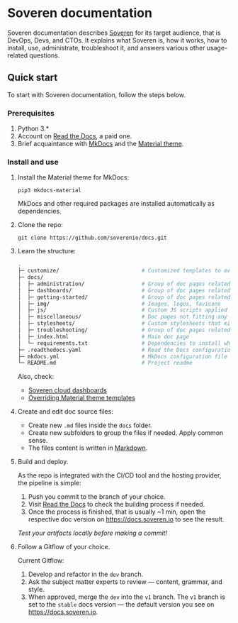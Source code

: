 # Soveren documentation

Soveren documentation describes [Soveren](https://soveren.io) for its target audience, that is DevOps, Devs, and CTOs. 
It explains what Soveren is, how it works, how to install, use, administrate, troubleshoot it, and answers various other usage-related questions.
 
## Quick start 

To start with Soveren documentation, follow the steps below.

### Prerequisites

1. Python 3.*
2. Account on [Read the Docs](https://readthedocs.org/), a paid one.
3. Brief acquaintance with [MkDocs](https://www.mkdocs.org/) and the [Material theme](https://squidfunk.github.io/mkdocs-material/).
  
### Install and use

1. Install the Material theme for MkDocs:
  
   ```
   pip3 mkdocs-material
   ```

   MkDocs and other required packages are installed automatically as dependencies. 
 
2. Clone the repo:

   ```
   git clone https://github.com/soverenio/docs.git
   ```

3. Learn the structure:

   ``` sh
   .
   ├─ customize/                          # Customized templates to override the Material theme templates
   ├─ docs/
   │  ├─ administration/                  # Group of doc pages related to Soveren administration
   │  ├─ dashboards/                      # Group of doc pages related Soveren cloud dashboards
   │  ├─ getting-started/                 # Group of doc pages related getting started with Soveren
   │  ├─ img/                             # Images, logos, favicons
   │  ├─ js/                              # Custom JS scripts applied on each doc page
   │  ├─ miscellaneous/                   # Doc pages not fitting any specific group
   │  ├─ stylesheets/                     # Custom stylesheets that either add new styles or override some theme styles.
   │  ├─ troubleshooting/                 # Group of doc pages related troubleshooting Soveren
   │  ├─ index.html                       # Main doc page
   │  └─ requirements.txt                 # Dependencies to install when building the project via a CI/CD tool
   ├─ .readthedocs.yaml                   # Read the Docs configuration file — the CI/CD tool
   ├─ mkdocs.yml                          # MkDocs configuration file
   └─ README.md                           # Project readme
   ```

   Also, check:
   * [Soveren cloud dashboards](https://app.soveren.io)
   * [Overriding Material theme templates](https://squidfunk.github.io/mkdocs-material/customization/#extending-the-theme)

4. Create and edit doc source files:
   
   * Create new `.md` files inside the `docs` folder.  
   * Create new subfolders to group the files if needed. Apply common sense.   
   * The files content is written in [Markdown](https://www.markdownguide.org/cheat-sheet/).
            
5. Build and deploy.
    
   As the repo is integrated with the CI/CD tool and the hosting provider, the pipeline is simple:
   
   1. Push you commit to the branch of your choice.
   2. Visit [Read the Docs](https://readthedocs.org/) to check the building process if needed. 
   3. Once the process is finished, that is usually ~1 min, open the respective doc version on https://docs.soveren.io to see the result.

   *Test your artifacts locally before making a commit!*
   
6. Follow a Gitflow of your choice. 
   
   Current Gitflow:
      
   1. Develop and refactor in the `dev` branch.
   2. Ask the subject matter experts to review — content, grammar, and style. 
   3. When approved, merge the `dev` into the `v1` branch. The `v1` branch is set to the `stable` docs version — the default version you see on https://docs.soveren.io.
